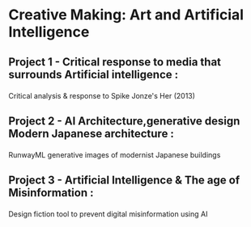 # Creative Making: Art and Artificial Intelligence

## <p> Project 1 - Critical response to media that surrounds Artificial intelligence :
  
  Critical analysis & response to Spike Jonze's Her (2013) 
</p>


## <p> Project 2 - AI Architecture,generative design Modern Japanese architecture : 
RunwayML generative images of modernist Japanese buildings
</p>
  

## <p> Project 3 - Artificial Intelligence & The age of Misinformation : 
  
  Design fiction tool to prevent digital misinformation using AI

</p>
